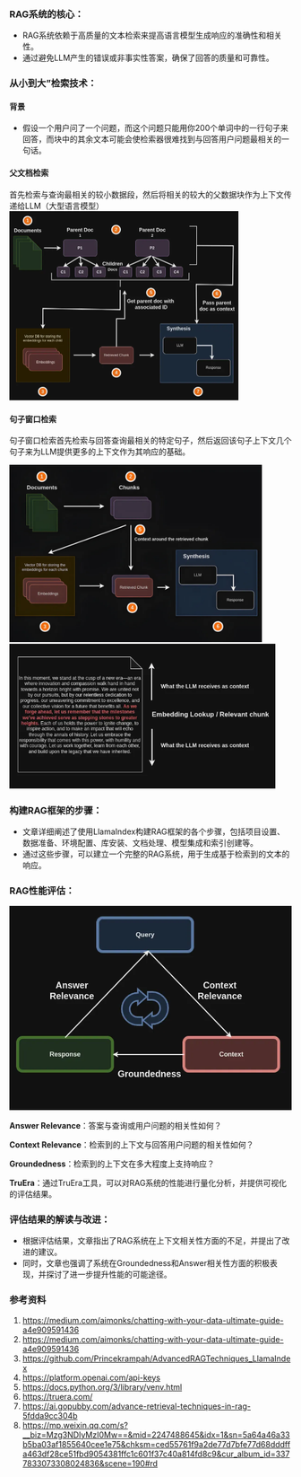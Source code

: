  

### **RAG系统的核心**：

- RAG系统依赖于高质量的文本检索来提高语言模型生成响应的准确性和相关性。
- 通过避免LLM产生的错误或非事实性答案，确保了回答的质量和可靠性。

### **从小到大”检索技术**：

#### 背景

- 假设一个用户问了一个问题，而这个问题只能用你200个单词中的一行句子来回答，而块中的其余文本可能会使检索器很难找到与回答用户问题最相关的一句话。

#### **父文档检索**

 首先检索与查询最相关的较小数据段，然后将相关的较大的父数据块作为上下文传递给LLM（大型语言模型）	<img src="img/Task22LlamaIndex高级检索1-构建完整基本RAG框架/640" alt="Image" style="zoom:50%;" />

#### **句子窗口检索**

句子窗口检索首先检索与回答查询最相关的特定句子，然后返回该句子上下文几个句子来为LLM提供更多的上下文作为其响应的基础。

<img src="img/Task22LlamaIndex高级检索1-构建完整基本RAG框架/640-20240416075934887" alt="Image" style="zoom:44%;" />

<img src="img/Task22LlamaIndex高级检索1-构建完整基本RAG框架/640-20240416075942812" alt="Image" style="zoom:70%;" />



### **构建RAG框架的步骤**：

- 文章详细阐述了使用LlamaIndex构建RAG框架的各个步骤，包括项目设置、数据准备、环境配置、库安装、文档处理、模型集成和索引创建等。
- 通过这些步骤，可以建立一个完整的RAG系统，用于生成基于检索到的文本的响应。

### **RAG性能评估**：

![Image](img/Task22LlamaIndex高级检索1-构建完整基本RAG框架/640-20240416080938076)

**Answer Relevance**：答案与查询或用户问题的相关性如何？

**Context Relevance**：检索到的上下文与回答用户问题的相关性如何？

**Groundedness**：检索到的上下文在多大程度上支持响应？

**TruEra**：通过TruEra工具，可以对RAG系统的性能进行量化分析，并提供可视化的评估结果。

### **评估结果的解读与改进**：

- 根据评估结果，文章指出了RAG系统在上下文相关性方面的不足，并提出了改进的建议。
- 同时，文章也强调了系统在Groundedness和Answer相关性方面的积极表现，并探讨了进一步提升性能的可能途径。

### 参考资料

1. https://medium.com/aimonks/chatting-with-your-data-ultimate-guide-a4e909591436
2. https://medium.com/aimonks/chatting-with-your-data-ultimate-guide-a4e909591436
3. https://github.com/Princekrampah/AdvancedRAGTechniques_LlamaIndex
4. https://platform.openai.com/api-keys
5. https://docs.python.org/3/library/venv.html
6. https://truera.com/
7. https://ai.gopubby.com/advance-retrieval-techniques-in-rag-5fdda9cc304b
8. https://mp.weixin.qq.com/s?__biz=Mzg3NDIyMzI0Mw==&mid=2247488645&idx=1&sn=5a64a46a33b5ba03af1855640cee1e75&chksm=ced55761f9a2de77d7bfe77d68dddffa463df28ce51fbd9054381ffc1c601f37c40a814fd8c9&cur_album_id=3377833073308024836&scene=190#rd